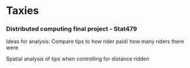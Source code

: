 # Taxies
### Distributed computing final project - Stat479

Ideas for analysis:
  Compare tips to how rider paid/ how many riders there were
  
  Spatial analysis of tips when controlling for distance ridden
